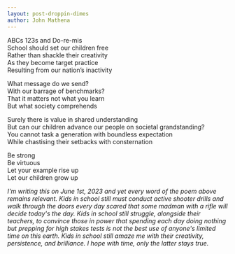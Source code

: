 ```yaml
---
layout: post-droppin-dimes
author: John Mathena
---
```


ABCs 123s and Do-re-mis  
School should set our children free  
Rather than shackle their creativity  
As they become target practice   
Resulting from our nation’s inactivity

What message do we send?  
With our barrage of benchmarks?  
That it matters not what you learn  
But what society comprehends

Surely there is value in shared understanding  
But can our children advance our people on societal grandstanding?  
You cannot task a generation with boundless expectation  
While chastising their setbacks with consternation  

Be strong  
Be virtuous  
Let your example rise up  
Let our children grow up

*I'm writing this on June 1st, 2023 and yet every word of the poem above remains relevant. Kids in school still must conduct active shooter drills and walk through the doors every day scared that some madman with a rifle will decide today's the day. Kids in school still struggle, alongside their teachers, to convince those in power that spending each day doing nothing but prepping for high stakes tests is not the best use of anyone's limited time on this earth. Kids in school still amaze me with their creativity, persistence, and brilliance. I hope with time, only the latter stays true.*

